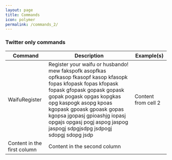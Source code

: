 ```yaml
---
layout: page
title: Commands
icon: polymer
permalink: /commands_2/
---
```


### Twitter only commands

Command | Description | Example(s)
------------ | ------------- | -------------
WaifuRegister  | Register your waifu or husbando! mew fakspofk asopfkas opfkasop fkasopf kasop kfasopk fopas kfopask fopas kfopask fopask gfopask gopask gopask gopak pogask opgas kopgkas opg kaspogk asopg kpoas kgopask gpoask gpoask gopas kgopsa jgopasj gpioashjg iopasj opgajs opgasj pogj aspog jaspog jaspogj sdpgjsdpg jsdpogj sdopgj sdopg jsdp | Content from cell 2
Content in the first column | Content in the second column
